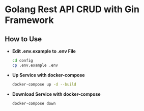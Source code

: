 # Golang Rest API CRUD with Gin Framework
## How to Use
- **Edit .env.example to .env File**
  ```sh
  cd config
  cp .env.example .env
  ```
- **Up Service with docker-compose**
  ```sh
  docker-compose up -d --build
  ```
- **Download Service with docker-compose**
  ```sh
  docker-compose down
  ```